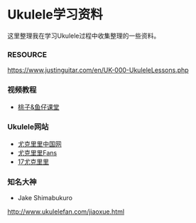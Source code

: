 # Ukulele学习资料
这里整理我在学习Ukulele过程中收集整理的一些资料。

### RESOURCE
https://www.justinguitar.com/en/UK-000-UkuleleLessons.php

### 视频教程
- [桃子&鱼仔课堂](http://i.youku.com/alohaukulele)


### Ukulele网站
- [尤克里里中国网](http://www.ukulelecn.com/portal.php)
- [尤克里里Fans](http://www.ukulelefan.com)
- [17尤克里里](http://www.17ukulele.com/)


### 知名大神
- Jake Shimabukuro




http://www.ukulelefan.com/jiaoxue.html
